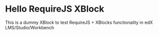 # Hello RequireJS XBlock

This is a dummy XBlock to test RequireJS + XBlocks functionality in edX LMS/Studio/Workbench